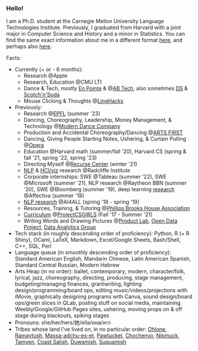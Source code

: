 ### Hello!

I am a Ph.D. student at the Carnegie Mellon University Language Technologies Institute. Previously, I graduated from Harvard with a joint major in Computer Science and History and a minor in Statistics. You can find the same exact information about me in a different format [here](https://enscma2.github.io), and perhaps also [here](https://linkedin.com/in/khalevy).

Facts:

- Currently (+ or - 6 months):
  - Research @Apple
  - Research, Education @CMU LTI
  - Dance & Tech, mostly [En Pointe](https://www.instagram.com/enpointe.cmu/) & @[AB Tech](https://abtech.org/), also sometimes [DS](https://www.contrib.andrew.cmu.edu/org/dancer/home.html)  & [Scotch'n'Soda](https://www.snstheatre.org/index.html)
  - Mouse Clicking & Thoughts @[LingHacks](http://linghacks.tech)
- Previously:
  - Research @[EPFL](https://nlp.epfl.ch/) (summer '23)
  - Dancing, Choreography, Leadership, Money Management, & Technology @[Modern Dance Company](http://www.hrmdc.org/)
  - Production and Accidental Choreography/Dancing @[ARTS FIRST](https://ofa.fas.harvard.edu/arts)
  - Dancing, Giving People Starting Notes, Ushering, & Curtain Pulling @[Opera](https://harvardcollegeopera.com)
  - Education @Harvard math (summer/fall '20), Harvard CS (spring & fall '21, spring '22, spring '23)
  - Directing Myself @[Recurse Center](https://recurse.com) (winter '21)
  - [NLP](https://aclanthology.org/2021.findings-acl.174/) & [HCI/viz](https://github.com/ENSCMA2/overtext-history) research @Radcliffe Institute
  - Corporate internships: SWE @Tableau (summer '22), SWE @Microsoft (summer '21), NLP research @Raytheon BBN (summer '20), SWE @Bloomberg (summer '19), deep learning [research](https://github.com/ENSCMA2/giphy-scraper) @Affectiva (summer '18)
  - [NLP research](https://github.com/ENSCMA2/humanly) @AI4ALL (spring '18 - spring '19)
  - Resources, Training, & Tutoring @[Phillips Brooks House Association](https://pbha.org)
  - [Curriculum](https://linktr.ee/pcsgnlp) @[ProjectCSGIRLS](https://projectcsgirls.com) (Fall '17 - Summer '21)
  - Writing Words and Drawing Pictures @[Product Lab](https://www.hcsproductlab.org/), [Open Data Project](https://www.hodp.org/), [Data Analytics Group](https://www.harvardanalytics.org/)
- Tech stack (in roughly descending order of proficiency): Python, R (+ R Shiny), OCaml, LaTeX, Markdown, Excel/Google Sheets, Bash/Shell, C++, SQL, Perl
- Language queue (in smoothly descending order of proficiency): Standard American English, Mandarin Chinese, Latin American Spanish, Standard Central Russian, Modern Hebrew
- Arts Heap (in no order): ballet, contemporary, modern, character/folk, lyrical, jazz, choreography, directing, producing, stage management, budgeting/managing finances, grantwriting, lighting design/programming/board ops, editing music/videos/projections with iMovie, graphically designing programs with Canva, sound design/board ops/green slices in QLab, posting stuff on social media, maintaining Weebly/Google/GitHub Pages sites, ushering, moving props on & off stage during blackouts, spiking stages
- Pronouns: she/her/hers/她/ella/она/היא
- Tribes whose land I've lived on, in no particular order: [Ohlone](http://www.muwekma.org/home.html), [Ramaytush](http://www.ramaytush.com/), [Massa-adchu-es-et](http://massachusetttribe.org/), [Pawtucket](http://www.salemhistorical.org/massachusetts-indigenous-community-resources), [Chochenyo](https://sogoreate-landtrust.com/), [Nipmuck](https://www.nipmucnation.org/), [Tamyen](https://cla.berkeley.edu/languages/tamyen.php), [Coast Salish](http://www.firstnations.de/development/coast_salish.htm), [Duwamish](https://www.duwamishtribe.org/), [Suquamish](https://suquamish.nsn.us/)
